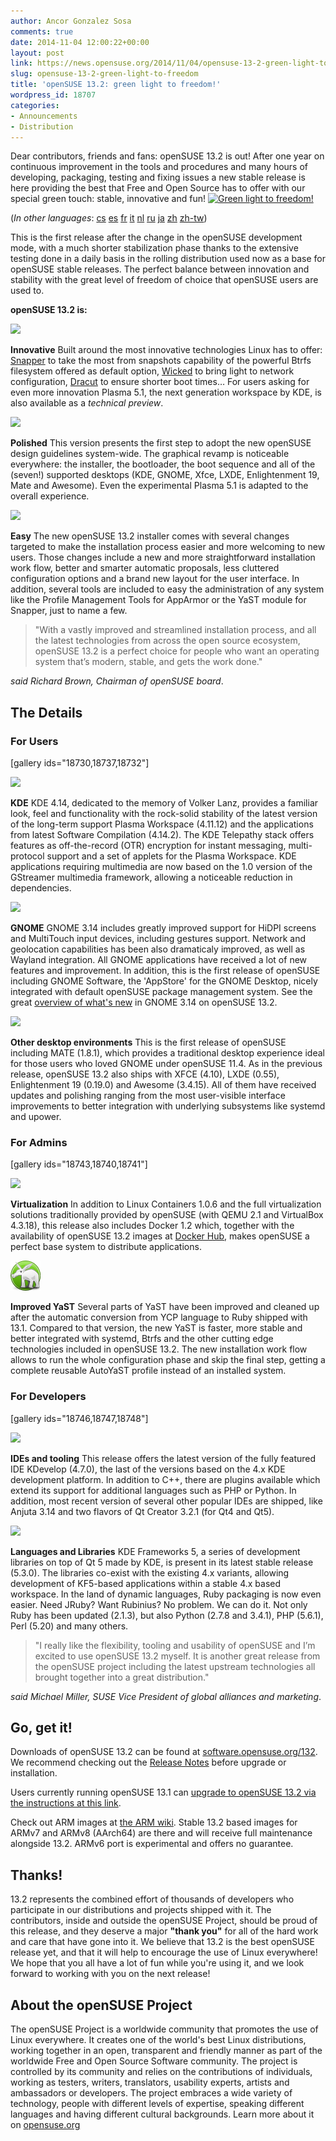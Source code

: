 ```yaml
---
author: Ancor Gonzalez Sosa
comments: true
date: 2014-11-04 12:00:22+00:00
layout: post
link: https://news.opensuse.org/2014/11/04/opensuse-13-2-green-light-to-freedom/
slug: opensuse-13-2-green-light-to-freedom
title: 'openSUSE 13.2: green light to freedom!'
wordpress_id: 18707
categories:
- Announcements
- Distribution
---
```


Dear contributors, friends and fans: openSUSE 13.2 is out! After one year on continuous improvement in the tools and procedures and many hours of developing, packaging, testing and fixing issues a new stable release is here providing the best that Free and Open Source has to offer with our special green touch: stable, innovative and fun!
[![Green light to freedom!](//news.opensuse.org/wp-content/uploads/2014/11/openSUSE_semaforo1-300x192.png)](//news.opensuse.org/wp-content/uploads/2014/11/openSUSE_semaforo1.png)


(_In other languages_: [cs](http://cs.opensuse.org/Ozn%C3%A1men%C3%AD_nov%C3%A9ho_vyd%C3%A1n%C3%AD) [es](https://es.opensuse.org/openSUSE:Anuncio_de_la_publicaci%C3%B3n_de_la_versi%C3%B3n_13.2) [fr](http://fr.opensuse.org/Annonce_de_version) [it](http://it.opensuse.org/Release_announcement) [nl](http://nl.opensuse.org/Release_announcement) [ru](http://ru.opensuse.org/%D0%9E%D0%B1%D1%8A%D1%8F%D0%B2%D0%BB%D0%B5%D0%BD%D0%B8%D0%B5_%D0%BE_%D0%B2%D1%8B%D0%BF%D1%83%D1%81%D0%BA%D0%B5) [ja](http://ja.opensuse.org/%E3%83%AA%E3%83%AA%E3%83%BC%E3%82%B9%E3%82%A2%E3%83%8A%E3%82%A6%E3%83%B3%E3%82%B9) [zh](https://zh.opensuse.org/%E5%8F%91%E8%A1%8C%E8%AF%B4%E6%98%8E_13.2) [zh-tw](https://zh-tw.opensuse.org/Release_announcement))


This is the first release after the change in the openSUSE development mode, with a much shorter stabilization phase thanks to the extensive testing done in a daily basis in the rolling distribution used now as a base for openSUSE stable releases. The perfect balance between innovation and stability with the great level of freedom of choice that openSUSE users are used to.

**openSUSE 13.2 is:**





![](https://en.opensuse.org/images/thumb/6/66/Icon-new.png/48px-Icon-new.png)




**Innovative**
Built around the most innovative technologies Linux has to offer: [Snapper](http://snapper.io/) to take the most from snapshots capability of the powerful Btrfs filesystem offered as default option, [Wicked](https://github.com/openSUSE/wicked) to bring light to network configuration, [Dracut](https://dracut.wiki.kernel.org) to ensure shorter boot times… For users asking for even more innovation Plasma 5.1, the next generation workspace by KDE, is also available as a _technical preview_.











![](https://en.opensuse.org/images/thumb/6/6a/Icon-cleanup.png/48px-Icon-cleanup.png)




**Polished**
This version presents the first step to adopt the new openSUSE design guidelines system-wide. The graphical revamp is noticeable everywhere: the installer, the bootloader, the boot sequence and all of the (seven!) supported desktops (KDE, GNOME, Xfce, LXDE, Enlightenment 19, Mate and Awesome). Even the experimental Plasma 5.1 is adapted to the overall experience.











![](https://en.opensuse.org/images/thumb/d/d0/Icon-distribution.png/48px-Icon-distribution.png)




**Easy**
The new openSUSE 13.2 installer comes with several changes targeted to make the installation process easier and more welcoming to new users. Those changes include a new and more straightforward installation work flow, better and smarter automatic proposals, less cluttered configuration options and a brand new layout for the user interface. In addition, several tools are included to easy the administration of any system like the Profile Management Tools for AppArmor or the YaST module for Snapper, just to name a few.







<blockquote>"With a vastly improved and streamlined installation process, and all the latest technologies from across the open source ecosystem, openSUSE 13.2 is a perfect choice for people who want an operating system that’s modern, stable, and gets the work done."</blockquote>


_said Richard Brown, Chairman of openSUSE board_.
<!-- more -->


## The Details




### For Users


[gallery ids="18730,18737,18732"]







![](https://en.opensuse.org/images/7/73/Kde-logo.jpg)




**KDE**
KDE 4.14, dedicated to the memory of Volker Lanz, provides a familiar look, feel and functionality with the rock-solid stability of the latest version of the long-term support Plasma Workspace (4.11.12) and the applications from latest Software Compilation (4.14.2). The KDE Telepathy stack offers features as off-the-record (OTR) encryption for instant messaging, multi-protocol support and a set of applets for the Plasma Workspace. KDE applications requiring multimedia are now based on the 1.0 version of the GStreamer multimedia framework, allowing a noticeable reduction in dependencies.











![](https://en.opensuse.org/images/1/1e/Logo-gnome.png)




**GNOME**
GNOME 3.14 includes greatly improved support for HiDPI screens and MultiTouch input devices, including gestures support. Network and geolocation capabilities has been also dramaticaly improved, as well as Wayland integration. All GNOME applications have received a lot of new features and improvement. In addition, this is the first release of openSUSE including GNOME Software, the 'AppStore' for the GNOME Desktop, nicely integrated with default openSUSE package management system. See the great [overview of what's new](//news.opensuse.org/?p=18660) in GNOME 3.14 on openSUSE 13.2.











![](https://en.opensuse.org/images/d/d3/Icon-desktop.png)




**Other desktop environments**
This is the first release of openSUSE including MATE (1.8.1), which provides a traditional desktop experience ideal for those users who loved GNOME under openSUSE 11.4. As in the previous release, openSUSE 13.2 also ships with XFCE (4.10), LXDE (0.55), Enlightenment 19 (0.19.0) and Awesome (3.4.15). All of them have received updates and polishing ranging from the most user-visible interface improvements to better integration with underlying subsystems like systemd and upower.











### For Admins


[gallery ids="18743,18740,18741"]







![](https://en.opensuse.org/images/7/7e/Icon-network.png)




**Virtualization**
In addition to Linux Containers 1.0.6 and the full virtualization solutions traditionally provided by openSUSE (with QEMU 2.1 and VirtualBox 4.3.18), this release also includes Docker 1.2 which, together with the availability of openSUSE 13.2 images at [Docker Hub](https://registry.hub.docker.com/_/opensuse/), makes openSUSE a perfect base system to distribute applications.











![](/wp-content/uploads/2014/11/yast.png)




**Improved YaST**
Several parts of YaST have been improved and cleaned up after the automatic conversion from YCP language to Ruby shipped with 13.1. Compared to that version, the new YaST is faster, more stable and better integrated with systemd, Btrfs and the other cutting edge technologies included in openSUSE 13.2. The new installation work flow allows to run the whole configuration phase and skip the final step, getting a complete reusable AutoYaST profile instead of an installed system.











### For Developers


[gallery ids="18746,18747,18748"]







![](https://en.opensuse.org/images/0/0d/Icon-usage.png)




**IDEs and tooling**
This release offers the latest version of the fully featured IDE KDevelop (4.7.0), the last of the versions based on the 4.x KDE development platform. In addition to C++, there are plugins available which extend its support for additional languages such as PHP or Python. In addition, most recent version of several other popular IDEs are shipped, like Anjuta 3.14 and two flavors of Qt Creator 3.2.1 (for Qt4 and Qt5).











![](https://en.opensuse.org/images/c/ca/Icon-security.png)




**Languages and Libraries**
KDE Frameworks 5, a series of development libraries on top of Qt 5 made by KDE, is present in its latest stable release (5.3.0). The libraries co-exist with the existing 4.x variants, allowing development of KF5-based applications within a stable 4.x based workspace. In the land of dynamic languages, Ruby packaging is now even easier. Need JRuby? Want Rubinius? No problem. We can do it. Not only Ruby has been updated (2.1.3), but also Python (2.7.8 and 3.4.1), PHP (5.6.1), Perl (5.20) and many others.







<blockquote>"I really like the flexibility, tooling and usability of openSUSE and I’m excited to use openSUSE 13.2 myself. It is another great release from the openSUSE project including the latest upstream technologies all brought together into a great distribution."</blockquote>


_said Michael Miller, SUSE Vice President of global alliances and marketing_.


## Go, get it!


Downloads of openSUSE 13.2 can be found at [software.opensuse.org/132](http://software.opensuse.org/132).
We recommend checking out the [Release Notes](http://doc.opensuse.org/release-notes/x86_64/openSUSE/13.2/) before upgrade or installation.

Users currently running openSUSE 13.1 can [upgrade to openSUSE 13.2 via the instructions at this link](http://en.opensuse.org/Upgrade).

Check out ARM images at [the ARM wiki](https://en.opensuse.org/Portal:ARM). Stable 13.2 based images for ARMv7 and ARMv8 (AArch64) are there and will receive full maintenance alongside 13.2. ARMv6 port is experimental and offers no guarantee.


## Thanks!


13.2 represents the combined effort of thousands of developers who participate in our distributions and projects shipped with it. The contributors, inside and outside the openSUSE Project, should be proud of this release, and they deserve a major **"thank you"** for all of the hard work and care that have gone into it. We believe that 13.2 is the best openSUSE release yet, and that it will help to encourage the use of Linux everywhere! We hope that you all have a lot of fun while you're using it, and we look forward to working with you on the next release!


## About the openSUSE Project


The openSUSE Project is a worldwide community that promotes the use of Linux everywhere. It creates one of the world's best Linux distributions, working together in an open, transparent and friendly manner as part of the worldwide Free and Open Source Software community. The project is controlled by its community and relies on the contributions of individuals, working as testers, writers, translators, usability experts, artists and ambassadors or developers. The project embraces a wide variety of technology, people with different levels of expertise, speaking different languages and having different cultural backgrounds. Learn more about it on [opensuse.org](http://www.opensuse.org)
